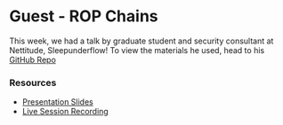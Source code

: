 # Guest - ROP Chains

This week, we had a talk by graduate student and security consultant at Nettitude, Sleepunderflow! To view the materials he used, head to his [GitHub Repo](https://github.com/sleepunderflow/comsec-binexp)

### Resources

- [Presentation Slides](BinExp.pdf)
- [Live Session Recording](https://www.twitch.tv/videos/817925421)

